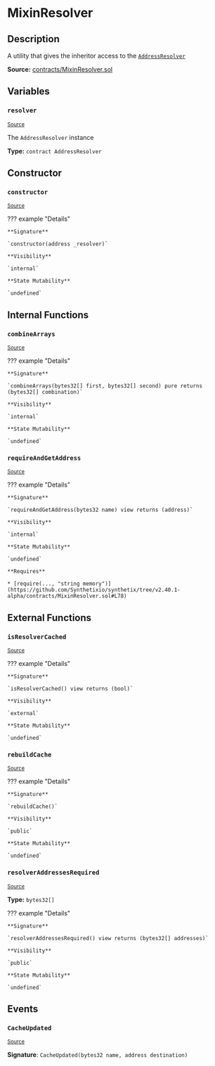 # MixinResolver

## Description

A utility that gives the inheritor access to the [`AddressResolver`](AddressResolver.md)

**Source:** [contracts/MixinResolver.sol](https://github.com/Synthetixio/synthetix/tree/v2.40.1-alpha/contracts/MixinResolver.sol)

## Variables

### `resolver`

<sub>[Source](https://github.com/Synthetixio/synthetix/tree/v2.40.1-alpha/contracts/MixinResolver.sol#L13)</sub>

The `AddressResolver` instance

**Type:** `contract AddressResolver`

## Constructor

### `constructor`

<sub>[Source](https://github.com/Synthetixio/synthetix/tree/v2.40.1-alpha/contracts/MixinResolver.sol#L17)</sub>

??? example "Details"

    **Signature**

    `constructor(address _resolver)`

    **Visibility**

    `internal`

    **State Mutability**

    `undefined`

## Internal Functions

### `combineArrays`

<sub>[Source](https://github.com/Synthetixio/synthetix/tree/v2.40.1-alpha/contracts/MixinResolver.sol#L23)</sub>

??? example "Details"

    **Signature**

    `combineArrays(bytes32[] first, bytes32[] second) pure returns (bytes32[] combination)`

    **Visibility**

    `internal`

    **State Mutability**

    `undefined`

### `requireAndGetAddress`

<sub>[Source](https://github.com/Synthetixio/synthetix/tree/v2.40.1-alpha/contracts/MixinResolver.sol#L76)</sub>

??? example "Details"

    **Signature**

    `requireAndGetAddress(bytes32 name) view returns (address)`

    **Visibility**

    `internal`

    **State Mutability**

    `undefined`

    **Requires**

    * [require(..., "string memory")](https://github.com/Synthetixio/synthetix/tree/v2.40.1-alpha/contracts/MixinResolver.sol#L78)

## External Functions

### `isResolverCached`

<sub>[Source](https://github.com/Synthetixio/synthetix/tree/v2.40.1-alpha/contracts/MixinResolver.sol#L61)</sub>

??? example "Details"

    **Signature**

    `isResolverCached() view returns (bool)`

    **Visibility**

    `external`

    **State Mutability**

    `undefined`

### `rebuildCache`

<sub>[Source](https://github.com/Synthetixio/synthetix/tree/v2.40.1-alpha/contracts/MixinResolver.sol#L44)</sub>

??? example "Details"

    **Signature**

    `rebuildCache()`

    **Visibility**

    `public`

    **State Mutability**

    `undefined`

### `resolverAddressesRequired`

<sub>[Source](https://github.com/Synthetixio/synthetix/tree/v2.40.1-alpha/contracts/MixinResolver.sol#L42)</sub>

**Type:** `bytes32[]`

??? example "Details"

    **Signature**

    `resolverAddressesRequired() view returns (bytes32[] addresses)`

    **Visibility**

    `public`

    **State Mutability**

    `undefined`

## Events

### `CacheUpdated`

<sub>[Source](https://github.com/Synthetixio/synthetix/tree/v2.40.1-alpha/contracts/MixinResolver.sol#L84)</sub>

**Signature**: `CacheUpdated(bytes32 name, address destination)`

